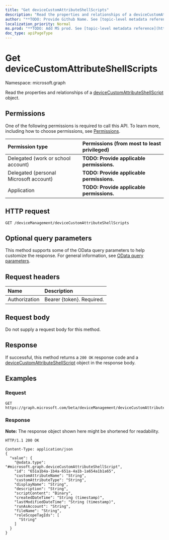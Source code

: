 ```yaml
---
title: "Get deviceCustomAttributeShellScripts"
description: "Read the properties and relationships of a deviceCustomAttributeShellScript object."
author: "**TODO: Provide Github Name. See [topic-level metadata reference](https://msgo.azurewebsites.net/add/document/guidelines/metadata.html#topic-level-metadata)**"
localization_priority: Normal
ms.prod: "**TODO: Add MS prod. See [topic-level metadata reference](https://msgo.azurewebsites.net/add/document/guidelines/metadata.html#topic-level-metadata)**"
doc_type: apiPageType
---
```


# Get deviceCustomAttributeShellScripts
Namespace: microsoft.graph

Read the properties and relationships of a [deviceCustomAttributeShellScript](../resources/intune-devicecustomattributeshellscript.md) object.

## Permissions
One of the following permissions is required to call this API. To learn more, including how to choose permissions, see [Permissions](/graph/permissions-reference).

|Permission type|Permissions (from most to least privileged)|
|:---|:---|
|Delegated (work or school account)|**TODO: Provide applicable permissions.**|
|Delegated (personal Microsoft account)|**TODO: Provide applicable permissions.**|
|Application|**TODO: Provide applicable permissions.**|

## HTTP request

<!-- {
  "blockType": "ignored"
}
-->
``` http
GET /deviceManagement/deviceCustomAttributeShellScripts
```

## Optional query parameters
This method supports some of the OData query parameters to help customize the response. For general information, see [OData query parameters](/graph/query-parameters).

## Request headers
|Name|Description|
|:---|:---|
|Authorization|Bearer {token}. Required.|

## Request body
Do not supply a request body for this method.

## Response

If successful, this method returns a `200 OK` response code and a [deviceCustomAttributeShellScript](../resources/intune-devicecustomattributeshellscript.md) object in the response body.

## Examples

### Request
<!-- {
  "blockType": "request",
  "name": "get_devicecustomattributeshellscript"
}
-->
``` http
GET https://graph.microsoft.com/beta/deviceManagement/deviceCustomAttributeShellScripts
```


### Response
**Note:** The response object shown here might be shortened for readability.
<!-- {
  "blockType": "response",
  "truncated": true,
  "@odata.type": "microsoft.graph.deviceCustomAttributeShellScript"
}
-->
``` http
HTTP/1.1 200 OK

Content-Type: application/json
{
  "value": {
    "@odata.type": "#microsoft.graph.deviceCustomAttributeShellScript",
    "id": "651a1b4a-1b4a-651a-4a1b-1a654a1b1a65",
    "customAttributeName": "String",
    "customAttributeType": "String",
    "displayName": "String",
    "description": "String",
    "scriptContent": "Binary",
    "createdDateTime": "String (timestamp)",
    "lastModifiedDateTime": "String (timestamp)",
    "runAsAccount": "String",
    "fileName": "String",
    "roleScopeTagIds": [
      "String"
    ]
  }
}
```

